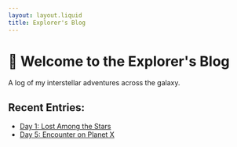 ```yaml
---
layout: layout.liquid
title: Explorer's Blog
---
```


# 🚀 Welcome to the Explorer's Blog  
A log of my interstellar adventures across the galaxy.

## Recent Entries:
- [Day 1: Lost Among the Stars](/blog/day1/)
- [Day 5: Encounter on Planet X](/blog/day5/)

